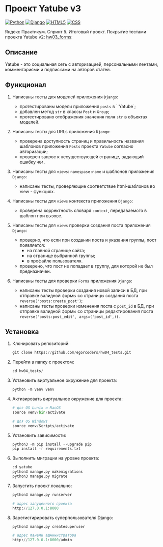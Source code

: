# Проект Yatube v3

[![Python](https://img.shields.io/badge/-Python-464641?style=flat-square&logo=Python)](https://www.python.org/)
[![Django](https://img.shields.io/badge/-Django-464646?style=flat-square&logo=Django)](https://www.djangoproject.com/)
[![HTML5](https://img.shields.io/badge/-HTML5-464646?style=flat-square&logo=html5)](https://en.wikipedia.org/wiki/HTML5)
[![CSS](https://img.shields.io/badge/-CSS-464646?style=flat-square&logo=css3)](https://en.wikipedia.org/wiki/CSS)

Яндекс Практикум. Спринт 5. Итоговый проект. Покрытие тестами проекта Yatube v2: [hw03_forms](https://github.com/emelyanov-sergey/hw03_forms/):

## Описание

Yatube - это социальная сеть с авторизацией, персональными лентами, комментариями и подписками на авторов статей.

## Функционал

1. Написаны тесты для моделей приложения `Django`:

   - протестированы модели приложения `posts` в ``Yatube`;
   - добавлен метод `str` в классы `Post` и `Group`;
   - протестировано отображения значения поля `str` в объектах моделей.

2. Написаны тесты для URLs приложения `Django`:

   - проверена доступность страниц и правильность названия шаблонов приложения `Posts` проекта `Yatube` согласно авторизации;
   - проверен запрос к несуществующей странице, вадающий ошибку `404`.

3. Написаны тесты для `views`: `namespase:name` и шаблонов приложения `Django`:

   - написаны тесты, проверяющие соответствие html-шаблонов во view - функциях.

4. Написаны тесты для `views` контекста приложения `Django`:

   - проверена корректность словаря `context`, передаваемого в шаблон при вызове.

5. Написаны тесты для `views` проверки создания поста приложения `Django`:

   - проверно, что если при создании поста и указания группы, пост появляется:
     - на главной странице сайта;
     - на странице выбранной группы;
     - в профайле пользователя.
   - проверено, что пост не попадает в группу, для которой не был предназначен.

6. Написаны тесты для проверки `Forms` приложения `Django`:

   - написаны тесты проверки создания новой записи в БД, при отправке валидной формы со страницы создания поста `reverse('posts:create_post')`;
   - написаны тесты проверки изменения поста с `post_id` в БД, при отправке валидной формы со страницы редактирования поста `reverse('posts:post_edit', args=('post_id',))`.

## Установка

1. Клонировать репозиторий:

   ```python
   git clone https://github.com/egorcoders/hw04_tests.git
   ```

2. Перейти в папку с проектом:

   ```python
   cd hw04_tests/
   ```

3. Установить виртуальное окружение для проекта:

   ```python
   python -m venv venv
   ```

4. Активировать виртуальное окружение для проекта:

   ```python
   # для OS Lunix и MacOS
   source venv/bin/activate

   # для OS Windows
   source venv/Scripts/activate
   ```

5. Установить зависимости:

   ```python
   python3 -m pip install --upgrade pip
   pip install -r requirements.txt
   ```

6. Выполнить миграции на уровне проекта:

   ```python
   cd yatube
   python3 manage.py makemigrations
   python3 manage.py migrate
   ```

7. Запустить проект локально:

   ```python
   python3 manage.py runserver

   # адрес запущенного проекта
   http://127.0.0.1:8000
   ```

8. Зарегистирировать суперпользователя Django:

   ```python
   python3 manage.py createsuperuser

   # адрес панели администратора
   http://127.0.0.1:8000/admin
   ```
